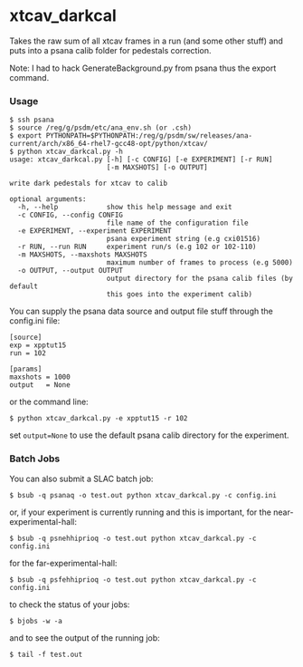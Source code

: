 # xtcav_darkcal
Takes the raw sum of all xtcav frames in a run (and some other stuff) and puts into a psana calib folder for pedestals correction. 

Note: I had to hack GenerateBackground.py from psana thus the export command.
### Usage
```
$ ssh psana
$ source /reg/g/psdm/etc/ana_env.sh (or .csh)
$ export PYTHONPATH=$PYTHONPATH:/reg/g/psdm/sw/releases/ana-current/arch/x86_64-rhel7-gcc48-opt/python/xtcav/
$ python xtcav_darkcal.py -h
usage: xtcav_darkcal.py [-h] [-c CONFIG] [-e EXPERIMENT] [-r RUN]
                        [-m MAXSHOTS] [-o OUTPUT]

write dark pedestals for xtcav to calib

optional arguments:
  -h, --help            show this help message and exit
  -c CONFIG, --config CONFIG
                        file name of the configuration file
  -e EXPERIMENT, --experiment EXPERIMENT
                        psana experiment string (e.g cxi01516)
  -r RUN, --run RUN     experiment run/s (e.g 102 or 102-110)
  -m MAXSHOTS, --maxshots MAXSHOTS
                        maximum number of frames to process (e.g 5000)
  -o OUTPUT, --output OUTPUT
                        output directory for the psana calib files (by default
                        this goes into the experiment calib)
```

You can supply the psana data source and output file stuff through the config.ini file:
```
[source]
exp = xpptut15
run = 102

[params]
maxshots = 1000
output   = None 
```
or the command line:
```
$ python xtcav_darkcal.py -e xpptut15 -r 102
```
set ```output=None``` to use the default psana calib directory for the experiment.

### Batch Jobs
You can also submit a SLAC batch job:
```
$ bsub -q psanaq -o test.out python xtcav_darkcal.py -c config.ini
```
or, if your experiment is currently running and this is important, for the near-experimental-hall:
```
$ bsub -q psnehhiprioq -o test.out python xtcav_darkcal.py -c config.ini
```
for the far-experimental-hall:
```
$ bsub -q psfehhiprioq -o test.out python xtcav_darkcal.py -c config.ini
```
to check the status of your jobs:
```
$ bjobs -w -a
```
and to see the output of the running job:
```
$ tail -f test.out
```
